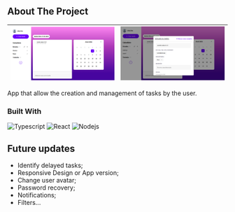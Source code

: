 
<!-- ABOUT THE PROJECT -->
## About The Project


|  ![home image](https://github.com/higorvital/to-do-web/blob/main/images/home.png)   | ![modal image](https://github.com/higorvital/to-do-web/blob/main/images/modal-tarefa.png) |
| ---    | ---       |

App that allow the creation and management of tasks by the user.

### Built With

![Typescript](https://img.shields.io/badge/-Typescript-0085d2?style=flat-square&logo=typescript&logoColor=white)
![React](https://img.shields.io/badge/-React.js-45b8d8?style=flat-square&logo=react&logoColor=white)
![Nodejs](https://img.shields.io/badge/-Node.js-43853d?style=flat-square&logo=Node.js&logoColor=white)


## Future updates

- Identify delayed tasks;
- Responsive Design or App version;
- Change user avatar;
- Password recovery;
- Notifications;
- Filters...
